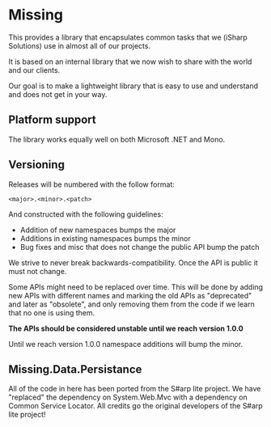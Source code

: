 Missing
=======

This provides a library that encapsulates common tasks that we (iSharp Solutions) use in almost all of our projects.

It is based on an internal library that we now wish to share with the world and our clients.

Our goal is to make a lightweight library that is easy to use and understand and does not get in your way.


Platform support
----------

The library works equally well on both Microsoft .NET and Mono.


Versioning
----------

Releases will be numbered with the follow format:

`<major>.<minor>.<patch>`

And constructed with the following guidelines:

* Addition of new namespaces bumps the major
* Additions in existing namespaces bumps the minor
* Bug fixes and misc that does not change the public API bump the patch

We strive to never break backwards-compatibility. Once the API is public it must not change.

Some APIs might need to be replaced over time. This will be done by adding new APIs with different names
and marking the old APIs as "deprecated" and later as "obsolete", and only removing them from the code if
we learn that no one is using them.

**The APIs should be considered unstable until we reach version 1.0.0**

Until we reach version 1.0.0 namespace additions will bump the minor.


Missing.Data.Persistance
----------
All of the code in here has been ported from the S#arp lite project. We have "replaced" the dependency on 
System.Web.Mvc with a dependency on Common Service Locator. All credits go the original developers of the
S#arp lite project!